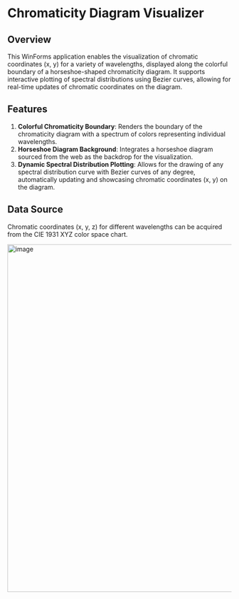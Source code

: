 # Chromaticity Diagram Visualizer

## Overview
This WinForms application enables the visualization of chromatic coordinates (x, y) for a variety of wavelengths, displayed along the colorful boundary of a horseshoe-shaped chromaticity diagram. It supports interactive plotting of spectral distributions using Bezier curves, allowing for real-time updates of chromatic coordinates on the diagram.

## Features
1. **Colorful Chromaticity Boundary**: Renders the boundary of the chromaticity diagram with a spectrum of colors representing individual wavelengths.
2. **Horseshoe Diagram Background**: Integrates a horseshoe diagram sourced from the web as the backdrop for the visualization.
3. **Dynamic Spectral Distribution Plotting**: Allows for the drawing of any spectral distribution curve with Bezier curves of any degree, automatically updating and showcasing chromatic coordinates (x, y) on the diagram.

## Data Source
Chromatic coordinates (x, y, z) for different wavelengths can be acquired from the CIE 1931 XYZ color space chart.

<img width="780" alt="image" src="https://github.com/kicper231/chromaticity-diagram/assets/128547863/3657e375-7dfe-4a33-b740-e7f19e46321b">

